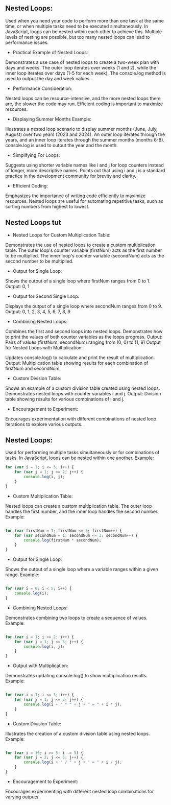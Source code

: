 ## Nested Loops:

Used when you need your code to perform more than one task at the same time, or when multiple tasks need to be executed simultaneously.
In JavaScript, loops can be nested within each other to achieve this.
Multiple levels of nesting are possible, but too many nested loops can lead to performance issues.
- Practical Example of Nested Loops:

Demonstrates a use case of nested loops to create a two-week plan with days and weeks.
The outer loop iterates over weeks (1 and 2), while the inner loop iterates over days (1-5 for each week).
The console.log method is used to output the day and week values.
- Performance Consideration:

Nested loops can be resource-intensive, and the more nested loops there are, the slower the code may run.
Efficient coding is important to maximize resources.
- Displaying Summer Months Example:

Illustrates a nested loop scenario to display summer months (June, July, August) over two years (2023 and 2024).
An outer loop iterates through the years, and an inner loop iterates through the summer months (months 6-8).
console.log is used to output the year and the month.
- Simplifying For Loops:

Suggests using shorter variable names like i and j for loop counters instead of longer, more descriptive names.
Points out that using i and j is a standard practice in the development community for brevity and clarity.
- Efficient Coding:

Emphasizes the importance of writing code efficiently to maximize resources.
Nested loops are useful for automating repetitive tasks, such as sorting numbers from highest to lowest.

## Nested Loops tut
- Nested Loops for Custom Multiplication Table:

Demonstrates the use of nested loops to create a custom multiplication table.
The outer loop's counter variable (firstNum) acts as the first number to be multiplied.
The inner loop's counter variable (secondNum) acts as the second number to be multiplied.
- Output for Single Loop:

Shows the output of a single loop where firstNum ranges from 0 to 1.
Output: 0, 1
- Output for Second Single Loop:

Displays the output of a single loop where secondNum ranges from 0 to 9.
Output: 0, 1, 2, 3, 4, 5, 6, 7, 8, 9
- Combining Nested Loops:

Combines the first and second loops into nested loops.
Demonstrates how to print the values of both counter variables as the loops progress.
Output: Pairs of values (firstNum, secondNum) ranging from (0, 0) to (1, 9)
Output for Nested Loops with Multiplication:

Updates console.log() to calculate and print the result of multiplication.
Output: Multiplication table showing results for each combination of firstNum and secondNum.
- Custom Division Table:

Shows an example of a custom division table created using nested loops.
Demonstrates nested loops with counter variables i and j.
Output: Division table showing results for various combinations of i and j.
- Encouragement to Experiment:

Encourages experimentation with different combinations of nested loop iterations to explore various outputs.

## Nested Loops:

Used for performing multiple tasks simultaneously or for combinations of tasks.
In JavaScript, loops can be nested within one another.
Example:
```javascript
for (var i = 1; i <= 3; i++) {
    for (var j = 1; j <= 2; j++) {
        console.log(i, j);
    }
}
```
- Custom Multiplication Table:

Nested loops can create a custom multiplication table.
The outer loop handles the first number, and the inner loop handles the second number.
Example:
```javascript

for (var firstNum = 1; firstNum <= 3; firstNum++) {
    for (var secondNum = 1; secondNum <= 3; secondNum++) {
        console.log(firstNum * secondNum);
    }
}
```
- Output for Single Loop:

Shows the output of a single loop where a variable ranges within a given range.
Example:
```javascript

for (var i = 0; i < 5; i++) {
    console.log(i);
}
```
- Combining Nested Loops:

Demonstrates combining two loops to create a sequence of values.
Example:
```javascript

for (var i = 1; i <= 2; i++) {
    for (var j = 1; j <= 3; j++) {
        console.log(i, j);
    }
}
```
- Output with Multiplication:

Demonstrates updating console.log() to show multiplication results.
Example:
```javascript

for (var i = 1; i <= 3; i++) {
    for (var j = 1; j <= 3; j++) {
        console.log(i + " * " + j + " = " + i * j);
    }
}
```

- Custom Division Table:

Illustrates the creation of a custom division table using nested loops.
Example:
```javascript

for (var i = 10; i >= 5; i -= 5) {
    for (var j = 2; j <= 5; j++) {
        console.log(i + " / " + j + " = " + i / j);
    }
}
```
- Encouragement to Experiment:

Encourages experimenting with different nested loop combinations for varying outputs.
